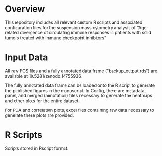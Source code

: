 # Overview

This repository includes all relevant custom R scripts and associated configuration files for the suspension mass cytometry analysis of “Age-related divergence of circulating immune responses in patients with solid tumors treated with immune checkpoint inhibitors”

# Input Data

All raw FCS files and a fully annotated data frame ("backup_output.rds") are available at 10.5281/zenodo.14755936. 

The fully annotated data frame can be loaded onto the R script to generate the published figures in the manuscript. In Config, there are metadata, panel, and merged (annotation) files necessary to generate the heatmaps and other plots for the entire dataset.

For PCA and correlation plots, excel files containing raw data necessary to generate these plots are provided.

# R Scripts

Scripts stored in Rscript format.
